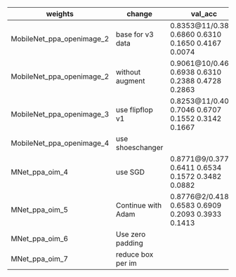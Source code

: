 | weights                 | change             | val_acc |
|-------------------------|--------------------|---------|
|MobileNet_ppa_openimage_2| base for v3 data   | 0.8353@11/0.3812 0.6860 0.6310 0.1650 0.4167 0.0074|
|MobileNet_ppa_openimage_2| without augment    | 0.9061@10/0.4655 0.6938 0.6310 0.2388 0.4728 0.2863|
|MobileNet_ppa_openimage_3| use flipflop v1    | 0.8253@11/0.4023 0.7046 0.6707 0.1552 0.3142 0.1667|
|MobileNet_ppa_openimage_4| use shoeschanger   |         |
|MNet_ppa_oim_4           | use SGD            | 0.8771@9/0.3776  0.6411 0.6534 0.1572 0.3482 0.0882|
|MNet_ppa_oim_5           | Continue with Adam | 0.8776@2/0.4186  0.6583 0.6909 0.2093 0.3933 0.1413|
|MNet_ppa_oim_6           | Use zero padding   |         |
|MNet_ppa_oim_7           | reduce box per im  |         |


